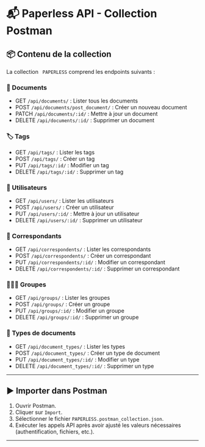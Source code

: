 # 📬 Paperless API - Collection Postman

## 📦 Contenu de la collection

La collection ` PAPERLESS` comprend les endpoints suivants :

### 📄 Documents

- GET `/api/documents/` : Lister tous les documents
- POST `/api/documents/post_document/` : Créer un nouveau document
- PATCH `/api/documents/:id/` : Mettre à jour un document
- DELETE `/api/documents/:id/` : Supprimer un document

### 🏷️ Tags

- GET `/api/tags/` : Lister les tags
- POST `/api/tags/` : Créer un tag
- PUT `/api/tags/:id/` : Modifier un tag
- DELETE `/api/tags/:id/` : Supprimer un tag

### 👥 Utilisateurs

- GET `/api/users/` : Lister les utilisateurs
- POST `/api/users/` : Créer un utilisateur
- PUT `/api/users/:id/` : Mettre à jour un utilisateur
- DELETE `/api/users/:id/` : Supprimer un utilisateur

### 👤 Correspondants

- GET `/api/correspondents/` : Lister les correspondants
- POST `/api/correspondents/` : Créer un correspondant
- PUT `/api/correspondents/:id/` : Modifier un correspondant
- DELETE `/api/correspondents/:id/` : Supprimer un correspondant

### 👨‍👩‍👧 Groupes

- GET `/api/groups/` : Lister les groupes
- POST `/api/groups/` : Créer un groupe
- PUT `/api/groups/:id/` : Modifier un groupe
- DELETE `/api/groups/:id/` : Supprimer un groupe

### 📂 Types de documents

- GET `/api/document_types/` : Lister les types
- POST `/api/document_types/` : Créer un type de document
- PUT `/api/document_types/:id/` : Modifier un type
- DELETE `/api/document_types/:id/` : Supprimer un type

---

## ▶️ Importer dans Postman

1. Ouvrir Postman.
2. Cliquer sur `Import`.
3. Sélectionner le fichier `PAPERLESS.postman_collection.json`.
4. Exécuter les appels API après avoir ajusté les valeurs nécessaires (authentification, fichiers, etc.).

---

